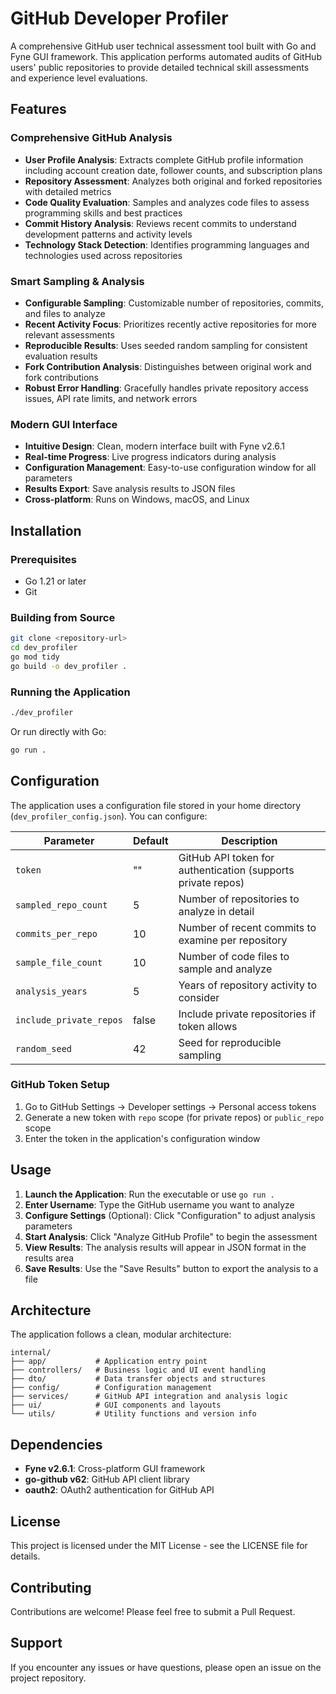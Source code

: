 # GitHub Developer Profiler

A comprehensive GitHub user technical assessment tool built with Go and Fyne GUI framework. This application performs automated audits of GitHub users' public repositories to provide detailed technical skill assessments and experience level evaluations.

## Features

### Comprehensive GitHub Analysis
- **User Profile Analysis**: Extracts complete GitHub profile information including account creation date, follower counts, and subscription plans
- **Repository Assessment**: Analyzes both original and forked repositories with detailed metrics
- **Code Quality Evaluation**: Samples and analyzes code files to assess programming skills and best practices
- **Commit History Analysis**: Reviews recent commits to understand development patterns and activity levels
- **Technology Stack Detection**: Identifies programming languages and technologies used across repositories

### Smart Sampling & Analysis
- **Configurable Sampling**: Customizable number of repositories, commits, and files to analyze
- **Recent Activity Focus**: Prioritizes recently active repositories for more relevant assessments
- **Reproducible Results**: Uses seeded random sampling for consistent evaluation results
- **Fork Contribution Analysis**: Distinguishes between original work and fork contributions
- **Robust Error Handling**: Gracefully handles private repository access issues, API rate limits, and network errors

### Modern GUI Interface
- **Intuitive Design**: Clean, modern interface built with Fyne v2.6.1
- **Real-time Progress**: Live progress indicators during analysis
- **Configuration Management**: Easy-to-use configuration window for all parameters
- **Results Export**: Save analysis results to JSON files
- **Cross-platform**: Runs on Windows, macOS, and Linux

## Installation

### Prerequisites
- Go 1.21 or later
- Git

### Building from Source

```bash
git clone <repository-url>
cd dev_profiler
go mod tidy
go build -o dev_profiler .
```

### Running the Application

```bash
./dev_profiler
```

Or run directly with Go:

```bash
go run .
```

## Configuration

The application uses a configuration file stored in your home directory (`dev_profiler_config.json`). You can configure:

| Parameter | Default | Description |
|-----------|---------|-------------|
| `token` | "" | GitHub API token for authentication (supports private repos) |
| `sampled_repo_count` | 5 | Number of repositories to analyze in detail |
| `commits_per_repo` | 10 | Number of recent commits to examine per repository |
| `sample_file_count` | 10 | Number of code files to sample and analyze |
| `analysis_years` | 5 | Years of repository activity to consider |
| `include_private_repos` | false | Include private repositories if token allows |
| `random_seed` | 42 | Seed for reproducible sampling |

### GitHub Token Setup

1. Go to GitHub Settings → Developer settings → Personal access tokens
2. Generate a new token with `repo` scope (for private repos) or `public_repo` scope
3. Enter the token in the application's configuration window

## Usage

1. **Launch the Application**: Run the executable or use `go run .`
2. **Enter Username**: Type the GitHub username you want to analyze
3. **Configure Settings** (Optional): Click "Configuration" to adjust analysis parameters
4. **Start Analysis**: Click "Analyze GitHub Profile" to begin the assessment
5. **View Results**: The analysis results will appear in JSON format in the results area
6. **Save Results**: Use the "Save Results" button to export the analysis to a file

## Architecture

The application follows a clean, modular architecture:

```
internal/
├── app/           # Application entry point
├── controllers/   # Business logic and UI event handling
├── dto/           # Data transfer objects and structures
├── config/        # Configuration management
├── services/      # GitHub API integration and analysis logic
├── ui/            # GUI components and layouts
└── utils/         # Utility functions and version info
```

## Dependencies

- **Fyne v2.6.1**: Cross-platform GUI framework
- **go-github v62**: GitHub API client library
- **oauth2**: OAuth2 authentication for GitHub API

## License

This project is licensed under the MIT License - see the LICENSE file for details.

## Contributing

Contributions are welcome! Please feel free to submit a Pull Request.

## Support

If you encounter any issues or have questions, please open an issue on the project repository.
